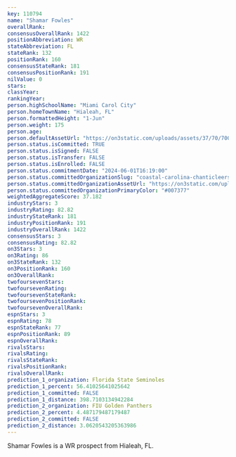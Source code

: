 ```yaml
---
key: 110794
name: "Shamar Fowles"
overallRank: 
consensusOverallRank: 1422
positionAbbreviation: WR
stateAbbreviation: FL
stateRank: 132
positionRank: 160
consensusStateRank: 181
consensusPositionRank: 191
nilValue: 0
stars: 
classYear: 
rankingYear: 
person.highSchoolName: "Miami Carol City"
person.homeTownName: "Hialeah, FL"
person.formattedHeight: "1-Jun"
person.weight: 175
person.age: 
person.defaultAssetUrl: "https://on3static.com/uploads/assets/37/70/70037.jpg"
person.status.isCommitted: TRUE
person.status.isSigned: FALSE
person.status.isTransfer: FALSE
person.status.isEnrolled: FALSE
person.status.commitmentDate: "2024-06-01T16:19:00"
person.status.committedOrganizationSlug: "coastal-carolina-chanticleers"
person.status.committedOrganizationAssetUrl: "https://on3static.com/uploads/assets/887/149/149887.svg"
person.status.committedOrganizationPrimaryColor: "#007377"
weightedAggregateScore: 37.182
industryStars: 3
industryRating: 82.82
industryStateRank: 181
industryPositionRank: 191
industryOverallRank: 1422
consensusStars: 3
consensusRating: 82.82
on3Stars: 3
on3Rating: 86
on3StateRank: 132
on3PositionRank: 160
on3OverallRank: 
twofoursevenStars: 
twofoursevenRating: 
twofoursevenStateRank: 
twofoursevenPositionRank: 
twofoursevenOverallRank: 
espnStars: 3
espnRating: 78
espnStateRank: 77
espnPositionRank: 89
espnOverallRank: 
rivalsStars: 
rivalsRating: 
rivalsStateRank: 
rivalsPositionRank: 
rivalsOverallRank: 
prediction_1_organization: Florida State Seminoles
prediction_1_percent: 56.41025641025642
prediction_1_committed: FALSE
prediction_1_distance: 398.7103134942284
prediction_2_organization: FIU Golden Panthers
prediction_2_percent: 4.487179487179487
prediction_2_committed: FALSE
prediction_2_distance: 3.0620543205363986
---
```

Shamar Fowles is a WR prospect from Hialeah, FL.